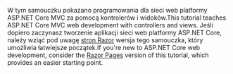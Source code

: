 <span data-ttu-id="2d9ff-101">W tym samouczku pokazano programowania dla sieci web platformy ASP.NET Core MVC za pomocą kontrolerów i widoków.</span><span class="sxs-lookup"><span data-stu-id="2d9ff-101">This tutorial teaches ASP.NET Core MVC web development with controllers and views.</span></span> <span data-ttu-id="2d9ff-102">Jeśli dopiero zaczynasz tworzenie aplikacji sieci web platformy ASP.NET Core, należy wziąć pod uwagę [stron Razor](xref:tutorials/razor-pages/razor-pages-start) wersja tego samouczka, który umożliwia łatwiejsze początek.</span><span class="sxs-lookup"><span data-stu-id="2d9ff-102">If you're new to ASP.NET Core web development, consider the [Razor Pages](xref:tutorials/razor-pages/razor-pages-start) version of this tutorial, which provides an easier starting point.</span></span>
